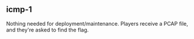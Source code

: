 ## icmp-1

Nothing needed for deployment/maintenance. Players receive a PCAP file, and they're asked to find the flag.
